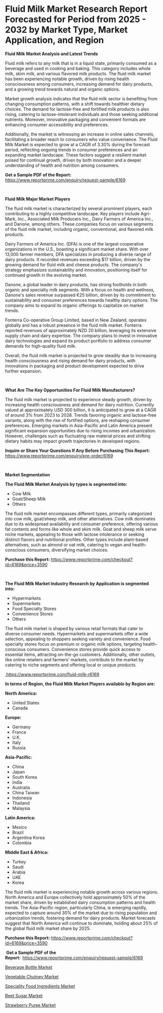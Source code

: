 <p><h1>Fluid Milk Market Research Report Forecasted for Period from 2025 -  2032 by Market Type, Market Application, and Region</h1></p><p><strong>Fluid Milk Market Analysis and Latest Trends</strong></p>
<p><p>Fluid milk refers to any milk that is in a liquid state, primarily consumed as a beverage and used in cooking and baking. This category includes whole milk, skim milk, and various flavored milk products. The fluid milk market has been experiencing notable growth, driven by rising health consciousness among consumers, increasing demand for dairy products, and a growing trend towards natural and organic options.</p><p>Market growth analysis indicates that the fluid milk sector is benefiting from changing consumption patterns, with a shift towards healthier dietary choices. The demand for lactose-free and fortified milk products is also rising, catering to lactose-intolerant individuals and those seeking additional nutrients. Moreover, innovative packaging and convenient formats are enhancing consumer accessibility and preferences.</p><p>Additionally, the market is witnessing an increase in online sales channels, facilitating a broader reach to consumers who value convenience. The Fluid Milk Market is expected to grow at a CAGR of 3.30% during the forecast period, reflecting ongoing trends in consumer preferences and an expanding market landscape. These factors suggest a resilient market poised for continual growth, driven by both innovation and a deeper understanding of health and nutrition among consumers.</p></p>
<p><strong>Get a Sample PDF of the Report:&nbsp;</strong> <a href="https://www.reportprime.com/enquiry/request-sample/6169?utm_campaign=1110&utm_medium=2&utm_source=Github&utm_content=ia&utm_term=19032025&utm_id=fluid-milk">https://www.reportprime.com/enquiry/request-sample/6169</a></p>
<p>&nbsp;</p>
<p><strong>Fluid Milk Major Market Players</strong></p>
<p><p>The fluid milk market is characterized by several prominent players, each contributing to a highly competitive landscape. Key players include Agri-Mark, Inc., Associated Milk Producers Inc., Dairy Farmers of America Inc., and Danone, among others. These companies focus on various segments of the fluid milk market, including organic, conventional, and flavored milk products.</p><p>Dairy Farmers of America Inc. (DFA) is one of the largest cooperative organizations in the U.S., boasting a significant market share. With over 13,000 farmer members, DFA specializes in producing a diverse range of dairy products. It recorded revenues exceeding $17 billion, driven by the growing demand for fluid milk and cheese products. The company's strategy emphasizes sustainability and innovation, positioning itself for continued growth in the evolving market.</p><p>Danone, a global leader in dairy products, has strong footholds in both organic and specialty milk segments. With a focus on health and wellness, Danone's sales revenue surpassed €25 billion, driven by its commitment to sustainability and consumer preferences towards healthy dairy options. The company aims to expand its organic offerings to capitalize on market trends.</p><p>Fonterra Co-operative Group Limited, based in New Zealand, operates globally and has a robust presence in the fluid milk market. Fonterra reported revenues of approximately NZD 20 billion, leveraging its extensive supply chain and dairy expertise. The company plans to invest in innovative dairy technologies and expand its product portfolio to address consumer demands for high-quality fluid milk.</p><p>Overall, the fluid milk market is projected to grow steadily due to increasing health consciousness and rising demand for dairy products, with innovations in packaging and product development expected to drive further expansion.</p></p>
<p>&nbsp;</p>
<p><strong>What Are The Key Opportunities For Fluid Milk Manufacturers?</strong></p>
<p><p>The fluid milk market is projected to experience steady growth, driven by increasing health consciousness and demand for dairy nutrition. Currently valued at approximately USD 300 billion, it is anticipated to grow at a CAGR of around 3% from 2023 to 2028. Trends favoring organic and lactose-free variants, along with the rise of fortified options, are reshaping consumer preferences. Emerging markets in Asia-Pacific and Latin America present significant expansion opportunities due to rising incomes and urbanization. However, challenges such as fluctuating raw material prices and shifting dietary habits may impact growth trajectories in developed regions.</p></p>
<p><strong>Inquire or Share Your Questions If Any Before Purchasing This Report:</strong> <a href="https://www.reportprime.com/enquiry/pre-order/6169?utm_campaign=1110&utm_medium=2&utm_source=Github&utm_content=ia&utm_term=19032025&utm_id=fluid-milk">https://www.reportprime.com/enquiry/pre-order/6169</a></p>
<p>&nbsp;</p>
<p><strong>Market Segmentation</strong></p>
<p><strong>The Fluid Milk Market Analysis by types is segmented into:</strong></p>
<p><ul><li>Cow Milk</li><li>Goat/Sheep Milk</li><li>Others</li></ul></p>
<p><p>The fluid milk market encompasses different types, primarily categorized into cow milk, goat/sheep milk, and other alternatives. Cow milk dominates due to its widespread availability and consumer preference, offering various fat contents and forms like whole and skim milk. Goat and sheep milk serve niche markets, appealing to those with lactose intolerance or seeking distinct flavors and nutritional profiles. Other types include plant-based alternatives, such as almond or oat milk, catering to vegan and health-conscious consumers, diversifying market choices.</p></p>
<p><strong>Purchase this Report:&nbsp;</strong><a href="https://www.reportprime.com/checkout?id=6169&price=3590&utm_campaign=1110&utm_medium=2&utm_source=Github&utm_content=ia&utm_term=19032025&utm_id=fluid-milk">https://www.reportprime.com/checkout?id=6169&price=3590</a></p>
<p>&nbsp;</p>
<p><strong>The Fluid Milk Market Industry Research by Application is segmented into:</strong></p>
<p><ul><li>Hypermarkets</li><li>Supermarkets</li><li>Food Specialty Stores</li><li>Convenience Stores</li><li>Others</li></ul></p>
<p><p>The fluid milk market is shaped by various retail formats that cater to diverse consumer needs. Hypermarkets and supermarkets offer a wide selection, appealing to shoppers seeking variety and convenience. Food specialty stores focus on premium or organic milk options, targeting health-conscious consumers. Convenience stores provide quick access to essential items, attracting on-the-go customers. Additionally, other outlets, like online retailers and farmers' markets, contribute to the market by catering to niche segments and offering local or unique products.</p></p>
<p><a href="https://www.reportprime.com/fluid-milk-r6169?utm_campaign=1110&utm_medium=2&utm_source=Github&utm_content=ia&utm_term=19032025&utm_id=fluid-milk">&nbsp;https://www.reportprime.com/fluid-milk-r6169</a></p>
<p><strong>In terms of Region, the Fluid Milk Market Players available by Region are:</strong></p>
<p>
    <p> <strong> North America: </strong>
        <ul>
            <li>United States</li>
            <li>Canada</li>
        </ul>
        </p> 
    <p> <strong> Europe: </strong>
        <ul>
            <li>Germany</li>
            <li>France</li>
            <li>U.K.</li>
            <li>Italy</li>
            <li>Russia</li>
        </ul>
        </p> 
    <p> <strong> Asia-Pacific: </strong>
        <ul>
            <li>China</li>
            <li>Japan</li>
            <li>South Korea</li>
            <li>India</li>
            <li>Australia</li>
            <li>China Taiwan</li>
            <li>Indonesia</li>
            <li>Thailand</li>
            <li>Malaysia</li>
        </ul>
        </p> 
    <p> <strong> Latin America: </strong>
        <ul>
            <li>Mexico</li>
            <li>Brazil</li>
            <li>Argentina Korea</li>
            <li>Colombia</li>
        </ul>
        </p> 
    <p> <strong> Middle East & Africa: </strong>
        <ul>
            <li>Turkey</li>
            <li>Saudi</li>
            <li>Arabia</li>
            <li>UAE</li>
            <li>Korea</li>
        </ul>
    </p>
    </p>
<p><p>The fluid milk market is experiencing notable growth across various regions. North America and Europe collectively hold approximately 50% of the market share, driven by established dairy consumption patterns and health trends. The Asia-Pacific region, particularly China, is emerging rapidly, expected to capture around 30% of the market due to rising population and urbanization trends, fostering demand for dairy products. Market forecasts suggest that North America will continue to dominate, holding about 25% of the global fluid milk market share by 2025.</p></p>
<p><strong>Purchase this Report: </strong><a href="https://www.reportprime.com/checkout?id=6169&price=3590&utm_campaign=1110&utm_medium=2&utm_source=Github&utm_content=ia&utm_term=19032025&utm_id=fluid-milk">https://www.reportprime.com/checkout?id=6169&price=3590</a></p>
<p>&nbsp;<strong>Get a Sample PDF of the Report:&nbsp;&nbsp;</strong><a href="https://www.reportprime.com/enquiry/request-sample/6169?utm_campaign=1110&utm_medium=2&utm_source=Github&utm_content=ia&utm_term=19032025&utm_id=fluid-milk">https://www.reportprime.com/enquiry/request-sample/6169</a></p>
<p><strong></strong></p>
<p><p><a href="https://github.com/tornapruttuz/Market-Research-Report-List-1/blob/main/beverage-bottle-market.md?utm_campaign=1110&utm_medium=2&utm_source=Github&utm_content=ia&utm_term=19032025&utm_id=fluid-milk">Beverage Bottle Market</a></p><p><a href="https://github.com/aertsfecto0h/Market-Research-Report-List-1/blob/main/vegetable-chutney-market.md?utm_campaign=1110&utm_medium=2&utm_source=Github&utm_content=ia&utm_term=19032025&utm_id=fluid-milk">Vegetable Chutney Market</a></p><p><a href="https://github.com/denighoylen1/Market-Research-Report-List-1/blob/main/speciality-food-ingredients-market.md?utm_campaign=1110&utm_medium=2&utm_source=Github&utm_content=ia&utm_term=19032025&utm_id=fluid-milk">Speciality Food Ingredients Market</a></p><p><a href="https://github.com/barlevsebako/Market-Research-Report-List-1/blob/main/beet-sugar-market.md?utm_campaign=1110&utm_medium=2&utm_source=Github&utm_content=ia&utm_term=19032025&utm_id=fluid-milk">Beet Sugar Market</a></p><p><a href="https://github.com/luerabollevc/Market-Research-Report-List-1/blob/main/strawberry-puree-market.md?utm_campaign=1110&utm_medium=2&utm_source=Github&utm_content=ia&utm_term=19032025&utm_id=fluid-milk">Strawberry Puree Market</a></p></p>